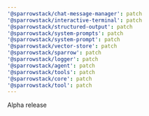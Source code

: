 ```yaml
---
'@sparrowstack/chat-message-manager': patch
'@sparrowstack/interactive-terminal': patch
'@sparrowstack/structured-output': patch
'@sparrowstack/system-prompts': patch
'@sparrowstack/system-prompt': patch
'@sparrowstack/vector-store': patch
'@sparrowstack/sparrow': patch
'@sparrowstack/logger': patch
'@sparrowstack/agent': patch
'@sparrowstack/tools': patch
'@sparrowstack/core': patch
'@sparrowstack/tool': patch
---
```


Alpha release
